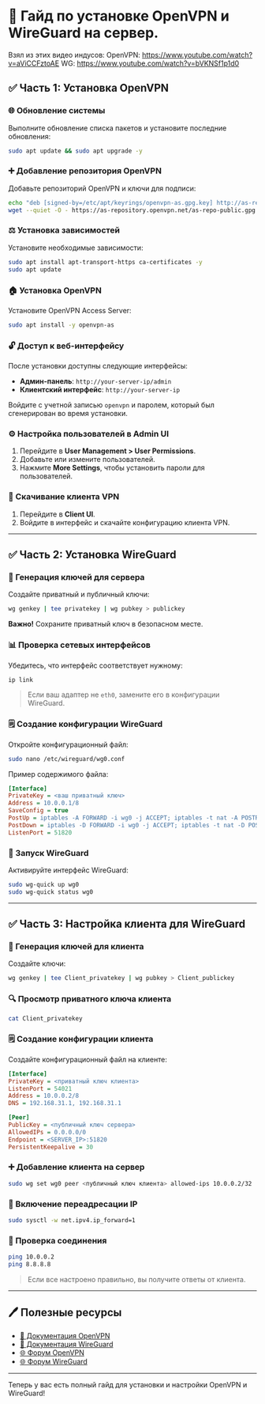 # 🔧 Гайд по установке OpenVPN и WireGuard на сервер.
Взял из этих видео индусов: 
OpenVPN: https://www.youtube.com/watch?v=aViCCFztoAE
WG: https://www.youtube.com/watch?v=bVKNSf1p1d0

## ✅ Часть 1: Установка OpenVPN

### 🌐 Обновление системы
Выполните обновление списка пакетов и установите последние обновления:
```bash
sudo apt update && sudo apt upgrade -y
```

### ➕ Добавление репозитория OpenVPN
Добавьте репозиторий OpenVPN и ключи для подписи:
```bash
echo "deb [signed-by=/etc/apt/keyrings/openvpn-as.gpg.key] http://as-repository.openvpn.net/as/debian $(lsb_release -cs) main" | sudo tee /etc/apt/sources.list.d/openvpn-as.list
wget --quiet -O - https://as-repository.openvpn.net/as-repo-public.gpg | sudo tee /etc/apt/keyrings/openvpn-as.gpg.key
```

### ⚖️ Установка зависимостей
Установите необходимые зависимости:
```bash
sudo apt install apt-transport-https ca-certificates -y
sudo apt update
```

### 🏠 Установка OpenVPN
Установите OpenVPN Access Server:
```bash
sudo apt install -y openvpn-as
```

### 🔓 Доступ к веб-интерфейсу
После установки доступны следующие интерфейсы:
- **Админ-панель**: `http://your-server-ip/admin`
- **Клиентский интерфейс**: `http://your-server-ip`

Войдите с учетной записью `openvpn` и паролем, который был сгенерирован во время установки.

### ⚙️ Настройка пользователей в Admin UI
1. Перейдите в **User Management > User Permissions**.
2. Добавьте или измените пользователей.
3. Нажмите **More Settings**, чтобы установить пароли для пользователей.

### 💾 Скачивание клиента VPN
1. Перейдите в **Client UI**.
2. Войдите в интерфейс и скачайте конфигурацию клиента VPN.

---

## ✅ Часть 2: Установка WireGuard

### 🔐 Генерация ключей для сервера
Создайте приватный и публичный ключи:
```bash
wg genkey | tee privatekey | wg pubkey > publickey
```
**Важно!** Сохраните приватный ключ в безопасном месте.

### 📊 Проверка сетевых интерфейсов
Убедитесь, что интерфейс соответствует нужному:
```bash
ip link
```
> Если ваш адаптер не `eth0`, замените его в конфигурации WireGuard.

### 🗒️ Создание конфигурации WireGuard
Откройте конфигурационный файл:
```bash
sudo nano /etc/wireguard/wg0.conf
```
Пример содержимого файла:
```ini
[Interface]
PrivateKey = <ваш приватный ключ>
Address = 10.0.0.1/8
SaveConfig = true
PostUp = iptables -A FORWARD -i wg0 -j ACCEPT; iptables -t nat -A POSTROUTING -o eth0 -j MASQUERADE
PostDown = iptables -D FORWARD -i wg0 -j ACCEPT; iptables -t nat -D POSTROUTING -o eth0 -j MASQUERADE
ListenPort = 51820
```

### 🚀 Запуск WireGuard
Активируйте интерфейс WireGuard:
```bash
sudo wg-quick up wg0
sudo wg-quick status wg0
```

---

## ✅ Часть 3: Настройка клиента для WireGuard

### 🔐 Генерация ключей для клиента
Создайте ключи:
```bash
wg genkey | tee Client_privatekey | wg pubkey > Client_publickey
```

### 🔍 Просмотр приватного ключа клиента
```bash
cat Client_privatekey
```

### 🗒️ Создание конфигурации клиента
Создайте конфигурационный файл на клиенте:
```ini
[Interface]
PrivateKey = <приватный ключ клиента>
ListenPort = 54021
Address = 10.0.0.2/8
DNS = 192.168.31.1, 192.168.31.1

[Peer]
PublicKey = <публичный ключ сервера>
AllowedIPs = 0.0.0.0/0
Endpoint = <SERVER_IP>:51820
PersistentKeepalive = 30
```

### ➕ Добавление клиента на сервер
```bash
sudo wg set wg0 peer <публичный ключ клиента> allowed-ips 10.0.0.2/32
```

### 🔄 Включение переадресации IP
```bash
sudo sysctl -w net.ipv4.ip_forward=1
```

### 📝 Проверка соединения
```bash
ping 10.0.0.2
ping 8.8.8.8
```
> Если все настроено правильно, вы получите ответы от клиента.

---

## 🖊️ Полезные ресурсы
- [📖 Документация OpenVPN](https://openvpn.net/community-resources/)
- [📖 Документация WireGuard](https://www.wireguard.com/documentation/)
- [🌐 Форум OpenVPN](https://www.reddit.com/r/openvpn/)
- [🌐 Форум WireGuard](https://www.reddit.com/r/WireGuard/)

---

Теперь у вас есть полный гайд для установки и настройки OpenVPN и WireGuard!

